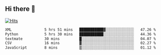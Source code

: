 ## Hi there 👋

<!--
**alihaqberdi/alihaqberdi** is a ✨ _special_ ✨ repository because its `README.md` (this file) appears on your GitHub profile.

Here are some ideas to get you started:

- 🔭 I’m currently working on ...
- 🌱 I’m currently learning ...
- 👯 I’m looking to collaborate on ...
- 🤔 I’m looking for help with ...
- 💬 Ask me about ...
- 📫 How to reach me: ...
- 😄 Pronouns: ...
- ⚡ Fun fact: ...
-->

[![Hits](https://hits.sh/github.com/alihaqberdi.svg)](https://hits.sh/github.com/alihaqberdi/)

<!--START_SECTION:waka-->

```txt
XML               5 hrs 51 mins   ███████████▓░░░░░░░░░░░░░   47.26 %
Python            5 hrs 30 mins   ███████████░░░░░░░░░░░░░░   44.36 %
textmate          30 mins         █░░░░░░░░░░░░░░░░░░░░░░░░   04.07 %
CSV               16 mins         ▓░░░░░░░░░░░░░░░░░░░░░░░░   02.27 %
JavaScript        8 mins          ▒░░░░░░░░░░░░░░░░░░░░░░░░   01.12 %
```

<!--END_SECTION:waka-->
